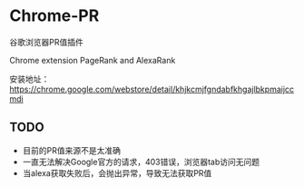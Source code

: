 Chrome-PR
=========

谷歌浏览器PR值插件

Chrome extension PageRank and AlexaRank

安装地址：https://chrome.google.com/webstore/detail/khjkcmjfgndabfkhgajlbkpmaijccmdi


TODO
------
* 目前的PR值来源不是太准确
* 一直无法解决Google官方的请求，403错误，浏览器tab访问无问题
* 当alexa获取失败后，会抛出异常，导致无法获取PR值



